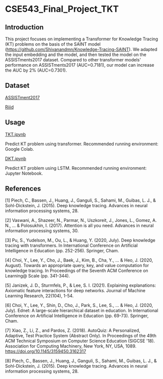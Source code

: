 # CSE543_Final_Project_TKT
## Introduction
This project focuses on implementing a Transformer for Knowledge Tracing (KT) problems on the basis of the SAINT model (https://github.com/Shivanandmn/Knowledge-Tracing-SAINT). We adapted the input embedding and the model, and then tested the model on the ASSISTments2017 dataset. Compared to other transformer models' performance on ASSISTments2017 (AUC=0.7181), our model can increase the AUC by 2% (AUC=0.7301).

## Dataset
[ASSISTment2017](https://drive.google.com/drive/folders/1aCg5ln4mBeT1VWDBRq7XG4gBb46S4pra?usp=sharing)

[Riiid](https://drive.google.com/drive/folders/17YgOwy0X3-EIAZJw9DgXKG0pYJrVgz95?usp=sharing)

## Usage
[TKT.ipynb](TKT.ipynb)

Predict KT problem using transformer. Recommended running environment: Google Colab.

[DKT.ipynb](DKT.ipynb)

Predict KT problem using LSTM. Recommended running environment: Jupyter Notebook.

## References
[1] Piech, C., Bassen, J., Huang, J., Ganguli, S., Sahami, M., Guibas, L. J., & Sohl-Dickstein, J. (2015). Deep knowledge tracing. Advances in neural information processing systems, 28.

[2] Vaswani, A., Shazeer, N., Parmar, N., Uszkoreit, J., Jones, L., Gomez, A. N., ... & Polosukhin, I. (2017). Attention is all you need. Advances in neural information processing systems, 30.

[3] Pu, S., Yudelson, M., Ou, L., & Huang, Y. (2020, July). Deep knowledge tracing with transformers. In International Conference on Artificial Intelligence in Education (pp. 252-256). Springer, Cham.

[4] Choi, Y., Lee, Y., Cho, J., Baek, J., Kim, B., Cha, Y., ... & Heo, J. (2020, August). Towards an appropriate query, key, and value computation for knowledge tracing. In Proceedings of the Seventh ACM Conference on Learning@ Scale (pp. 341-344).

[5] Janizek, J. D., Sturmfels, P., & Lee, S. I. (2021). Explaining explanations: Axiomatic feature interactions for deep networks. Journal of Machine Learning Research, 22(104), 1-54.

[6] Choi, Y., Lee, Y., Shin, D., Cho, J., Park, S., Lee, S., ... & Heo, J. (2020, July). Ednet: A large-scale hierarchical dataset in education. In International Conference on Artificial Intelligence in Education (pp. 69-73). Springer, Cham.

[7] Xiao, Z., Li, Z., and Pardos, Z. (2018). AutoQuiz: A Personalized, Adaptive, Test Practice System (Abstract Only). In Proceedings of the 49th ACM Technical Symposium on Computer Science Education (SIGCSE '18). Association for Computing Machinery, New York, NY, USA, 1089. https://doi.org/10.1145/3159450.3162317

[8] Piech, C., Bassen, J., Huang, J., Ganguli, S., Sahami, M., Guibas, L. J., & Sohl-Dickstein, J. (2015). Deep knowledge tracing. Advances in neural information processing systems, 28.
